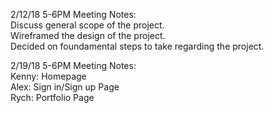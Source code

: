 
2/12/18 5-6PM Meeting Notes:  
Discuss general scope of the project.   
Wireframed the design of the project.   
Decided on foundamental steps to take regarding the project.  

2/19/18 5-6PM Meeting Notes:      
Kenny: Homepage     
Alex: Sign in/Sign up Page      
Rych: Portfolio Page      
